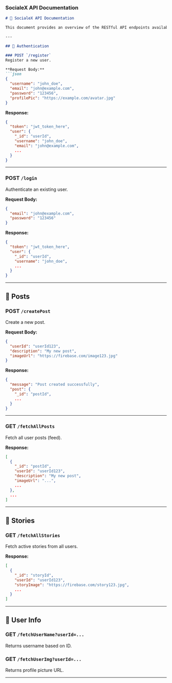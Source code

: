 ### SocialeX API Documentation

````markdown
# 📘 SocialeX API Documentation

This document provides an overview of the RESTful API endpoints available in the **SocialeX** backend (`/server`). All endpoints follow JSON request/response standards.

---

## 🔐 Authentication

### POST `/register`
Register a new user.

**Request Body:**
```json
{
  "username": "john_doe",
  "email": "john@example.com",
  "password": "123456",
  "profilePic": "https://example.com/avatar.jpg"
}
````

**Response:**

```json
{
  "token": "jwt_token_here",
  "user": {
    "_id": "userId",
    "username": "john_doe",
    "email": "john@example.com",
    ...
  }
}
```

---

### POST `/login`

Authenticate an existing user.

**Request Body:**

```json
{
  "email": "john@example.com",
  "password": "123456"
}
```

**Response:**

```json
{
  "token": "jwt_token_here",
  "user": {
    "_id": "userId",
    "username": "john_doe",
    ...
  }
}
```

---

## 📝 Posts

### POST `/createPost`

Create a new post.

**Request Body:**

```json
{
  "userId": "userId123",
  "description": "My new post",
  "imageUrl": "https://firebase.com/image123.jpg"
}
```

**Response:**

```json
{
  "message": "Post created successfully",
  "post": {
    "_id": "postId",
    ...
  }
}
```

---

### GET `/fetchAllPosts`

Fetch all user posts (feed).

**Response:**

```json
[
  {
    "_id": "postId",
    "userId": "userId123",
    "description": "My new post",
    "imageUrl": "...",
    ...
  },
  ...
]
```

---

## 📖 Stories

### GET `/fetchAllStories`

Fetch active stories from all users.

**Response:**

```json
[
  {
    "_id": "storyId",
    "userId": "userId123",
    "storyImage": "https://firebase.com/story123.jpg",
    ...
  }
]
```

---

## 👤 User Info

### GET `/fetchUserName?userId=...`

Returns username based on ID.

### GET `/fetchUserImg?userId=...`

Returns profile picture URL.

---

